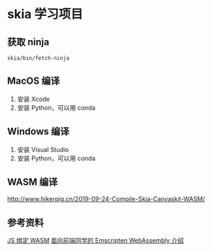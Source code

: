 # skia 学习项目

## 获取 ninja

```
skia/bin/fetch-ninja
```

## MacOS 编译

1. 安装 Xcode
2. 安装 Python，可以用 conda

## Windows 编译
1. 安装 Visual Studio
2. 安装 Python，可以用 conda

## WASM 编译
http://www.hikerpig.cn/2019-09-24-Compile-Skia-Canvaskit-WASM/

## 参考资料
[JS 绑定 WASM](https://developer.mozilla.org/zh-CN/docs/WebAssembly/C_to_wasm)
[面向前端同学的 Emscripten WebAssembly 介绍](https://toyobayashi.github.io/2021/12/07/wasm1/)